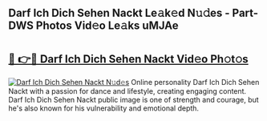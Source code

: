 ## Darf Ich Dich Sehen Nackt Le𝚊k𝚎d N𝚞𝚍es - Part-DWS Photos Vid𝚎o Le𝚊ks uMJAe

# <h2><a href="http://fb1bln8.evod.top/?m=Darf+Ich+Dich+Sehen+Nackt">🔗 👉🔴 Darf Ich Dich Sehen Nackt Vid𝚎o Ph𝚘t𝚘s</a></h2>

[![Darf Ich Dich Sehen Nackt N𝚞d𝚎s](https://i.imgur.com/8V9OHl7.gif)](http://fb1bln8.evod.top/?m=Darf+Ich+Dich+Sehen+Nackt)
Online personality Darf Ich Dich Sehen Nackt with a passion for dance and lifestyle, creating engaging content. Darf Ich Dich Sehen Nackt public image is one of strength and courage, but he's also known for his vulnerability and emotional depth. 
